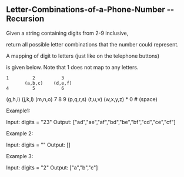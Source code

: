 ## Letter-Combinations-of-a-Phone-Number -- Recursion

Given a string containing digits from 2-9 inclusive, 

return all possible letter combinations that the number could represent.

A mapping of digit to letters (just like on the telephone buttons) 

is given below. Note that 1 does not map to any letters.

    1         2          3
           (a,b,c)    (d,e,f)
    4         5          6
 (g,h,i)   (j,k,l)    (m,n,o)
    7         8          9
 (p,q,r,s) (t,u,v)    (w,x,y,z)
    *         0          #
           (space)


Example1:

Input: digits = "23"
Output: ["ad","ae","af","bd","be","bf","cd","ce","cf"]

Example 2:

Input: digits = ""
Output: []

Example 3:

Input: digits = "2"
Output: ["a","b","c"]